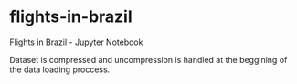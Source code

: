 # flights-in-brazil
Flights in Brazil - Jupyter Notebook

Dataset is compressed and uncompression is handled at the beggining of the data loading proccess.
